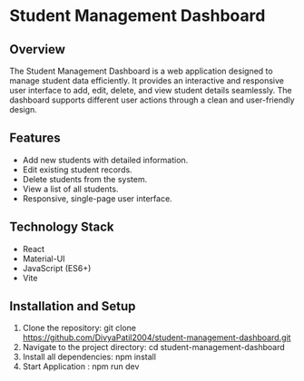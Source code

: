 # Student Management Dashboard

## Overview
The Student Management Dashboard is a web application designed to manage student data efficiently. It provides an interactive and responsive user interface to add, edit, delete, and view student details seamlessly. The dashboard supports different user actions through a clean and user-friendly design.

## Features
- Add new students with detailed information.
- Edit existing student records.
- Delete students from the system.
- View a list of all students.
- Responsive, single-page user interface.

## Technology Stack
- React  
- Material-UI  
- JavaScript (ES6+)  
- Vite  


## Installation and Setup
1. Clone the repository: git clone https://github.com/DivyaPatil2004/student-management-dashboard.git
2. Navigate to the project directory: cd student-management-dashboard
3. Install all dependencies: npm install
4. Start Application : npm run dev

